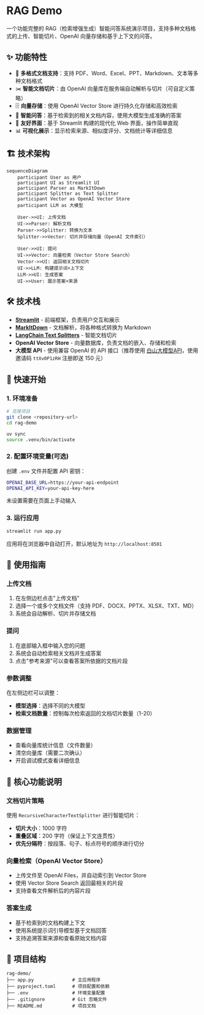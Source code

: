 # RAG Demo

一个功能完整的 RAG（检索增强生成）智能问答系统演示项目，支持多种文档格式的上传、智能切片、OpenAI 向量存储和基于上下文的问答。

## ✨ 功能特性

- 📄 **多格式文档支持**：支持 PDF、Word、Excel、PPT、Markdown、文本等多种文档格式
- ✂️ **智能文档切片**：由 OpenAI 向量库在服务端自动解析与切片（可自定义策略）
- 🗄️ **向量存储**：使用 OpenAI Vector Store 进行持久化存储和高效检索
- 🤖 **智能问答**：基于检索到的相关文档内容，使用大模型生成准确的答案
- 🎨 **友好界面**：基于 Streamlit 构建的现代化 Web 界面，操作简单直观
- 📊 **可视化展示**：显示检索来源、相似度评分、文档统计等详细信息

## 🏗️ 技术架构

```mermaid
sequenceDiagram
    participant User as 用户
    participant UI as Streamlit UI
    participant Parser as MarkItDown
    participant Splitter as Text Splitter
    participant Vector as OpenAI Vector Store
    participant LLM as 大模型

    User->>UI: 上传文档
    UI->>Parser: 解析文档
    Parser->>Splitter: 转换为文本
    Splitter->>Vector: 切片并存储向量（OpenAI 文件索引）
    
    User->>UI: 提问
    UI->>Vector: 向量检索（Vector Store Search）
    Vector->>UI: 返回相关文档切片
    UI->>LLM: 构建提示词+上下文
    LLM->>UI: 生成答案
    UI->>User: 展示答案+来源
```

## 🛠️ 技术栈

- **[Streamlit](https://streamlit.io/)** - 前端框架，负责用户交互和展示
- **[MarkItDown](https://github.com/microsoft/markitdown)** - 文档解析，将各种格式转换为 Markdown
- **[LangChain Text Splitters](https://python.langchain.com/docs/modules/data_connection/document_transformers/)** - 智能文档切片
- **OpenAI Vector Store** - 向量数据库，负责文档的嵌入、存储和检索
- **大模型 API** - 使用兼容 OpenAI 的 API 接口（推荐使用 [白山大模型API](https://ai.baishan.com/auth/login?referralCode=ttXv0P1zRH)，使用邀请码 `ttXv0P1zRH` 注册即送 150 元）

## 🚀 快速开始

### 1. 环境准备

```bash
# 克隆项目
git clone <repository-url>
cd rag-demo

uv sync
source .venv/bin/activate
```

### 2. 配置环境变量(可选)

创建 `.env` 文件并配置 API 密钥：

```bash
OPENAI_BASE_URL=https://your-api-endpoint
OPENAI_API_KEY=your-api-key-here
```
未设置需要在页面上手动输入

### 3. 运行应用

```bash
streamlit run app.py
```

应用将在浏览器中自动打开，默认地址为 `http://localhost:8501`

## 📖 使用指南

### 上传文档

1. 在左侧边栏点击"上传文档"
2. 选择一个或多个文档文件（支持 PDF、DOCX、PPTX、XLSX、TXT、MD）
3. 系统会自动解析、切片并存储文档

### 提问

1. 在底部输入框中输入您的问题
2. 系统会自动检索相关文档并生成答案
3. 点击"参考来源"可以查看答案所依据的文档片段

### 参数调整

在左侧边栏可以调整：
- **模型选择**：选择不同的大模型
- **检索文档数量**：控制每次检索返回的文档切片数量（1-20）

### 数据管理

- 查看向量库统计信息（文件数量）
- 清空向量库（需要二次确认）
- 开启调试模式查看详细信息

## 🔧 核心功能说明

### 文档切片策略

使用 `RecursiveCharacterTextSplitter` 进行智能切片：
- **切片大小**：1000 字符
- **重叠区域**：200 字符（保证上下文连贯性）
- **优先分隔符**：按段落、句子、标点符号的顺序进行切分

### 向量检索（OpenAI Vector Store）

- 上传文件至 OpenAI Files，并自动索引到 Vector Store
- 使用 Vector Store Search 返回最相关的片段
- 支持查看文件解析后的内容片段

### 答案生成

- 基于检索到的文档构建上下文
- 使用系统提示词引导模型基于文档回答
- 支持追溯答案来源和查看原始文档内容

## 📁 项目结构

```
rag-demo/
├── app.py              # 主应用程序
├── pyproject.toml      # 项目配置和依赖
├── .env                # 环境变量配置
├── .gitignore          # Git 忽略文件
├── README.md           # 项目文档
```
